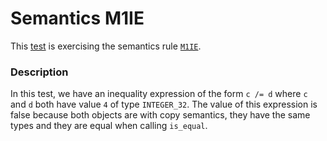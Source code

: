 # Semantics M1IE

This [test](.) is exercising the semantics rule [`M1IE`](../Readme.md).

### Description

In this test, we have an inequality expression of the form `c /= d` where `c` and `d` both have value `4` of type `INTEGER_32`. The value of this expression is false because both objects are with copy semantics, they have the same types and they are equal when calling `is_equal`.
